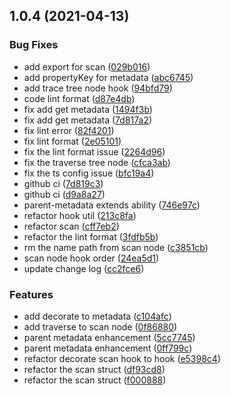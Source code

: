 ## 1.0.4 (2021-04-13)


### Bug Fixes

* add export for scan ([029b016](https://github.com/augejs/provider-scanner/commit/029b01638284af9671e413d905789dc3458e84b3))
* add propertyKey for metadata ([abc6745](https://github.com/augejs/provider-scanner/commit/abc674518b43c82c9df3b83f99a0caf46ac3a1e1))
* add trace tree node hook ([94bfd79](https://github.com/augejs/provider-scanner/commit/94bfd794d70c824c6edb9861b54a9d2b21a11410))
* code lint format ([d87e4db](https://github.com/augejs/provider-scanner/commit/d87e4dbd9770a146bd7d5ea38456359cf67ef99f))
* fix add get metadata ([1494f3b](https://github.com/augejs/provider-scanner/commit/1494f3bf051c2d294f938c773a986f4e8cc4a3d9))
* fix add get metadata ([7d817a2](https://github.com/augejs/provider-scanner/commit/7d817a2671450bb112ffa301f59997d4fd7972d7))
* fix lint error ([82f4201](https://github.com/augejs/provider-scanner/commit/82f42011fd52cc29cab9351f78f7ae701fbc638a))
* fix lint format ([2e05101](https://github.com/augejs/provider-scanner/commit/2e051016e34c7395ac64c7471fefdb8d622268cd))
* fix the lint format issue ([2264d96](https://github.com/augejs/provider-scanner/commit/2264d96dad14b159f91f398f78145a0aeb55a400))
* fix the traverse tree node ([cfca3ab](https://github.com/augejs/provider-scanner/commit/cfca3ab446244302e2ecc010a301741bbb72cd74))
* fix the ts config issue ([bfc19a4](https://github.com/augejs/provider-scanner/commit/bfc19a4be19aaea08093db8033c8f0f424e8d0aa))
* github ci ([7d819c3](https://github.com/augejs/provider-scanner/commit/7d819c3edd9398cf7ee674adc7f63eb73aadaa49))
* github ci ([d9a8a27](https://github.com/augejs/provider-scanner/commit/d9a8a270fe19c009f22968c7ec1501a822c71c44))
* parent-metadata extends ability ([746e97c](https://github.com/augejs/provider-scanner/commit/746e97c446543cb9a467716aaf7ac63111bdb371))
* refactor hook util ([213c8fa](https://github.com/augejs/provider-scanner/commit/213c8fa9e88c89ab91a19dc889b8a8db19735589))
* refactor scan ([cff7eb2](https://github.com/augejs/provider-scanner/commit/cff7eb2dbefe022bf1ef797d1c5c3266106aa030))
* refactor the lint format ([3fdfb5b](https://github.com/augejs/provider-scanner/commit/3fdfb5b46669ff3e538dec64fbc126c1bafe5b4d))
* rm the name path from scan node ([c3851cb](https://github.com/augejs/provider-scanner/commit/c3851cbaa82410f0df3eb5029b0d4348e62289d9))
* scan node hook order ([24ea5d1](https://github.com/augejs/provider-scanner/commit/24ea5d169a72df53c65f381c852355fdc081315b))
* update change log ([cc2fce6](https://github.com/augejs/provider-scanner/commit/cc2fce6e14643b479189622e8b93e633c4fd94e2))


### Features

* add decorate to metadata ([c104afc](https://github.com/augejs/provider-scanner/commit/c104afc1b23e55c0ec45bd2e7f5f6b73d24d8093))
* add traverse to scan node ([0f86880](https://github.com/augejs/provider-scanner/commit/0f86880646789ff3b54626718b3dda5935559882))
* parent metadata enhancement ([5cc7745](https://github.com/augejs/provider-scanner/commit/5cc7745479ae0b30b5459124aca487e370d2e07f))
* parent metadata enhancement ([0ff799c](https://github.com/augejs/provider-scanner/commit/0ff799c062813261510dbec97d52992d86878e24))
* refactor  decorate scan hook to hook ([e5398c4](https://github.com/augejs/provider-scanner/commit/e5398c485874b65d61e118dce95c336ce62b7c87))
* refactor the scan struct ([df93cd8](https://github.com/augejs/provider-scanner/commit/df93cd88fcf5717e33312143db5ec96a20c945ba))
* refactor the scan struct ([f000888](https://github.com/augejs/provider-scanner/commit/f00088801575139944f2ecc290d1568b37963d3b))



